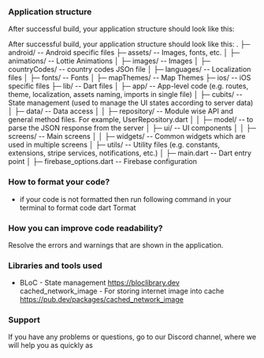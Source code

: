 
### Application structure
After successful build, your application structure should look like this:

After successful build, your application structure should look like this:
.
├─ android/ -- Android specific files
├─ assets/ -- Images, fonts, etc.
│  ├─ animations/ -- Lottie Animations
│  ├─ images/ -- Images
│  ├─ countryCodes/ -- country codes JSOn file
│  ├─ languages/ -- Localization files
│  ├─ fonts/ -- Fonts
│  ├─ mapThemes/ -- Map Themes
├─ ios/ -- iOS specific files
├─ lib/ -- Dart files
│  ├─ app/ -- App-level code (e.g. routes, theme, localization, assets naming, imports in single file)
│  ├─ cubits/ -- State management (used to manage the UI states according to server data)
│  ├─ data/ -- Data access
│  │  ├─ repository/ -- Module wise API and general method files. For example, UserRepository.dart
│  │  ├─ model/ -- to parse the JSON response from the server
│  ├─ ui/ -- UI components
│  │  ├─ screens/ -- Main screens
│  │  ├─ widgets/ -- Common widgets which are used in multiple screens
│  ├─ utils/ -- Utility files (e.g. constants, extensions, stripe services, notifications, etc.)
│  ├─ main.dart -- Dart entry point
│  ├─ firebase_options.dart -- Firebase configuration





### How to format your code?
- if your code is not formatted then run following command in your terminal to format code
  dart Tormat
### How you can improve code readability?
Resolve the errors and warnings that are shown in the application.
### Libraries and tools used
- BLoC - State management https://bloclibrary.dev
  cached_network_image -
  For storing
  internet image into cache
  https://pub.dev/packages/cached_network_image
### Support
If you have any problems or questions, go to our Discord channel, where we will help you as quickly as
